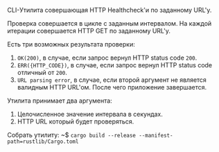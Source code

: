 
CLI-Утилита совершающая HTTP Healthcheck'и по заданному URL'у.
 
Проверка совершается в цикле с заданным интервалом. На каждой итерации совершается HTTP GET по заданному URL'у.

Есть три возможных результата проверки:
1. `OK(200)`, в случае, если запрос вернул HTTP status code `200`.
2. `ERR({HTTP_CODE})`, в случае, если запрос вернул HTTP status code отличный от `200`.
3. `URL parsing error`, в случае, если второй аргумент не является валидным HTTP URL'ом. После чего приложение завершается.
 
Утилита принимает два аргумента:
1. Целочисленное значение интервала в секундах.
2. HTTP URL который будет проверяться.

Собрать утилиту:
~$ `cargo build --release --manifest-path=rustlib/Cargo.toml`
